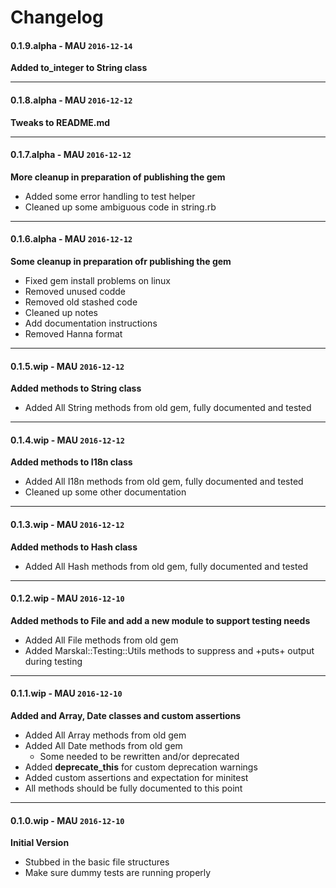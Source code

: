 # Changelog

#### 0.1.9.alpha - MAU `2016-12-14`  
**Added to_integer to String class**

---

#### 0.1.8.alpha - MAU `2016-12-12`  
**Tweaks to README.md**

---

#### 0.1.7.alpha - MAU `2016-12-12`  
**More cleanup in preparation of publishing the gem**

* Added some error handling to test helper
* Cleaned up some ambiguous code in string.rb

---

#### 0.1.6.alpha - MAU `2016-12-12`  
**Some cleanup in preparation ofr publishing the gem**

* Fixed gem install problems on linux
* Removed unused codde
* Removed old stashed code
* Cleaned up notes
* Add documentation instructions
* Removed Hanna format

---

#### 0.1.5.wip - MAU `2016-12-12`  
**Added methods to String class**

* Added All String methods from old gem, fully documented and tested

---

#### 0.1.4.wip - MAU `2016-12-12`  
**Added methods to I18n class**

* Added All I18n methods from old gem, fully documented and tested
* Cleaned up some other documentation

---

#### 0.1.3.wip - MAU `2016-12-12`  
**Added methods to Hash class**

* Added All Hash methods from old gem, fully documented and tested

---

#### 0.1.2.wip - MAU `2016-12-10`  
**Added methods to File and add a new module to support testing needs**

* Added All File methods from old gem
* Added Marskal::Testing::Utils methods to suppress and +puts+ output during testing

---

#### 0.1.1.wip - MAU `2016-12-10`  
**Added and Array, Date classes and custom assertions**

* Added All Array methods from old gem
* Added All Date methods from old gem
    * Some needed to be rewritten and/or deprecated
* Added <b>deprecate_this</b> for custom deprecation warnings
* Added custom assertions and expectation for minitest
* All methods should be fully documented to this point

---

#### 0.1.0.wip - MAU `2016-12-10`  
**Initial Version**

* Stubbed in the basic file structures
* Make sure dummy tests are running properly



